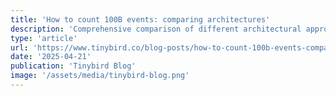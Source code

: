 ```yaml
---
title: 'How to count 100B events: comparing architectures'
description: 'Comprehensive comparison of different architectural approaches for processing and counting massive event streams.'
type: 'article'
url: 'https://www.tinybird.co/blog-posts/how-to-count-100b-events-comparing-architectures'
date: '2025-04-21'
publication: 'Tinybird Blog'
image: '/assets/media/tinybird-blog.png'
---
```

